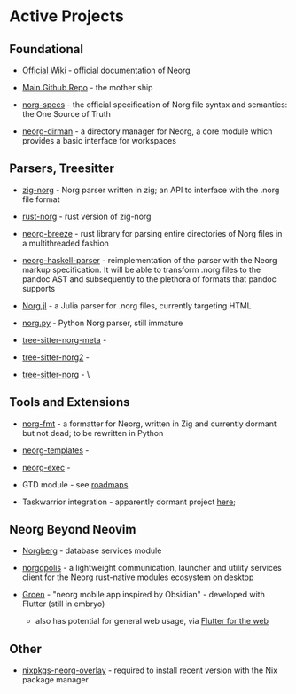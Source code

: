 # Active Projects

## Foundational

* [Official Wiki](https://github.com/nvim-neorg/neorg/wiki) - 
official documentation of Neorg

* [Main Github Repo](https://github.com/nvim-neorg/neorg) - 
the mother ship

* [norg-specs](https://github.com/nvim-neorg/norg-specs) - 
the official specification of Norg file syntax and semantics: the One Source of Truth

* [neorg-dirman](https://github.com/nvim-neorg/neorg-dirman) - 
a directory manager for Neorg, a core module which provides a basic interface for workspaces

## Parsers, Treesitter

* [zig-norg](https://github.com/vhyrro/zig-norg) - 
Norg parser written in zig; an API to interface with the .norg file format

* [rust-norg](https://github.com/max397574/rust-norg) - 
rust version of zig-norg

* [neorg-breeze](https://github.com/nvim-neorg/neorg-breeze) - 
rust library for parsing entire directories of Norg files in a multithreaded fashion

* [neorg-haskell-parser](https://github.com/Simre1/neorg-haskell-parser) - 
reimplementation of the parser with the Neorg markup specification. It will be able to transform .norg files to the pandoc AST and subsequently to the plethora of formats that pandoc supports

* [Norg.jl](https://github.com/Klafyvel/Norg.jl) - 
a Julia parser for .norg files, currently targeting HTML

* [norg.py](https://github.com/NTBBloodbath/norg.py) - Python Norg parser, still immature

* [tree-sitter-norg-meta](https://github.com/nvim-neorg/tree-sitter-norg-meta) - 


* [tree-sitter-norg2](https://github.com/nvim-neorg/tree-sitter-norg2) - 


* [tree-sitter-norg](https://github.com/nvim-neorg/tree-sitter-norg) - \


## Tools and Extensions

* [norg-fmt](https://github.com/nvim-neorg/norg-fmt) - 
a formatter for Neorg, written in Zig and currently dormant but not dead; to be rewritten in Python

* [neorg-templates](https://github.com/pysan3/neorg-templates) -


* [neorg-exec](https://github.com/laher/neorg-exec) - 


* GTD module - see [roadmaps](./roadmaps.md)


* Taskwarrior integration - apparently dormant project [here](https://github.com/skbolton/neorg-taskwarrior); 


## Neorg Beyond Neovim

* [Norgberg](https://github.com/SevorisDoe/Norgberg) - 
database services module

* [norgopolis](https://github.com/nvim-neorg/norgopolis) - 
a lightweight communication, launcher and utility services client for the Neorg rust-native modules ecosystem on desktop

* [Groen](https://github.com/nacro90/Groen) - 
"neorg mobile app inspired by Obsidian" - developed with Flutter (still in embryo)
  * also has potential for general web usage, via [Flutter for the web](https://flutter.dev/multi-platform/web)

## Other

* [nixpkgs-neorg-overlay](https://github.com/nvim-neorg/nixpkgs-neorg-overlay) - 
required to install recent version with the Nix package manager
